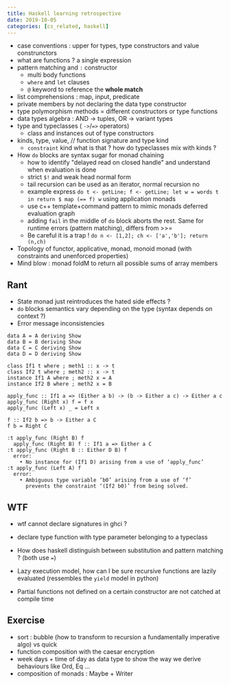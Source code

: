 ```yaml
---
title: Haskell learning retrospective
date: 2019-10-05
categories: [cs_related, haskell]
---
```


* case conventions : upper for types, type constructors and value construnctors
* what are functions ? a single expression
* pattern matching and `:` constructor
  * multi body functions
  * `where` and `let` clauses
  * `@` keyword to reference the **whole match**
* list comprehensions : map, input, predicate
* private members by not declaring the data type constructor
* type polymorphism methods = different constructors or type functions
* data types algebra : AND -> tuples, OR -> variant types
* type and typeclasses ( `->`/`=>` operators)
  * class and instances out of type constructors
* kinds, type, value, // function signature and type kind
  * `constraint` kind what is that ? how do typeclasses mix with kinds ?
* How `do` blocks are syntax sugar for monad chaining
  * how to identify "delayed read on closed handle" and understand when evaluation is done
  * strict `$!` and weak head normal form
  * tail recursion can be used as an iterator, normal recursion no
  * example express `do t <- getLine; f <- getLine; let w = words t in return $ map (== f) w` using application monads
  * use c++ template+command pattern to mimic monads deferred evaluation graph
  * adding `fail` in the middle of `do` block aborts the rest. Same for runtime errors (pattern matching), differs from >>=
  * Be careful it is a trap ! `do n <- [1,2]; ch <- ['a','b']; return (n,ch)`
* Topology of functor, applicative, monad, monoid monad (with constraints and unenforced properties)
* Mind blow : monad foldM to return all possible sums of array members

## Rant

* State monad just reintroduces the hated side effects ?
* `do` blocks semantics vary depending on the type (syntax depends on context ?)
* Error message inconsistencies

```
data A = A deriving Show
data B = B deriving Show
data C = C deriving Show
data D = D deriving Show

class If1 t where ; meth1 :: x -> t
class If2 t where ; meth2 :: x -> t
instance If1 A where ; meth2 x = A
instance If2 B where ; meth2 x = B

apply_func :: If1 a => (Either a b) -> (b -> Either a c) -> Either a c
apply_func (Right x) f = f x
apply_func (Left x) _ = Left x

f :: If2 b => b -> Either a C
f b = Right C

:t apply_func (Right B) f
  apply_func (Right B) f :: If1 a => Either a C
:t apply_func (Right B :: Either D B) f
  error:
    • No instance for (If1 D) arising from a use of ‘apply_func’
:t apply_func (Left A) f
  error:
    • Ambiguous type variable ‘b0’ arising from a use of ‘f’
      prevents the constraint ‘(If2 b0)’ from being solved.
```

## WTF

* wtf cannot declare signatures in ghci ?
* declare type function with type parameter belonging to a typeclass

* How does haskell distinguish between substitution and pattern matching ? (both use `=`)
* Lazy execution model, how can I be sure recursive functions are lazily evaluated (ressembles the `yield` model in python)
* Partial functions not defined on a certain constructor are not catched at compile time

## Exercise

* sort : bubble (how to transform to recursion a fundamentally imperative algo) vs quick
* function composition with the caesar encryption
* week days + time of day as data type to show the way we derive behaviours like Ord, Eq ...
* composition of monads : Maybe + Writer

